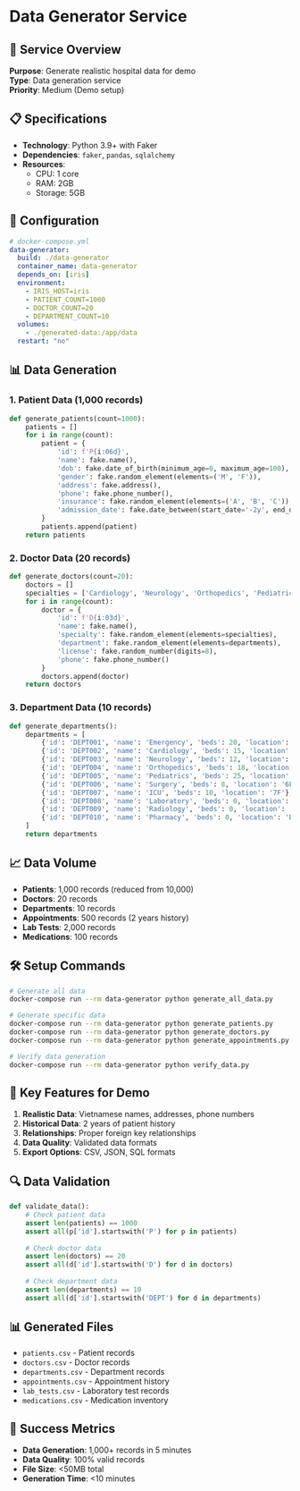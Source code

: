 # Data Generator Service

## 🎯 Service Overview
**Purpose**: Generate realistic hospital data for demo  
**Type**: Data generation service  
**Priority**: Medium (Demo setup)

## 📋 Specifications
- **Technology**: Python 3.9+ with Faker
- **Dependencies**: `faker`, `pandas`, `sqlalchemy`
- **Resources**: 
  - CPU: 1 core
  - RAM: 2GB
  - Storage: 5GB

## 🔧 Configuration
```yaml
# docker-compose.yml
data-generator:
  build: ./data-generator
  container_name: data-generator
  depends_on: [iris]
  environment:
    - IRIS_HOST=iris
    - PATIENT_COUNT=1000
    - DOCTOR_COUNT=20
    - DEPARTMENT_COUNT=10
  volumes:
    - ./generated-data:/app/data
  restart: "no"
```

## 📊 Data Generation

### 1. Patient Data (1,000 records)
```python
def generate_patients(count=1000):
    patients = []
    for i in range(count):
        patient = {
            'id': f'P{i:06d}',
            'name': fake.name(),
            'dob': fake.date_of_birth(minimum_age=0, maximum_age=100),
            'gender': fake.random_element(elements=('M', 'F')),
            'address': fake.address(),
            'phone': fake.phone_number(),
            'insurance': fake.random_element(elements=('A', 'B', 'C')),
            'admission_date': fake.date_between(start_date='-2y', end_date='today')
        }
        patients.append(patient)
    return patients
```

### 2. Doctor Data (20 records)
```python
def generate_doctors(count=20):
    doctors = []
    specialties = ['Cardiology', 'Neurology', 'Orthopedics', 'Pediatrics', 'Surgery']
    for i in range(count):
        doctor = {
            'id': f'D{i:03d}',
            'name': fake.name(),
            'specialty': fake.random_element(elements=specialties),
            'department': fake.random_element(elements=departments),
            'license': fake.random_number(digits=8),
            'phone': fake.phone_number()
        }
        doctors.append(doctor)
    return doctors
```

### 3. Department Data (10 records)
```python
def generate_departments():
    departments = [
        {'id': 'DEPT001', 'name': 'Emergency', 'beds': 20, 'location': '1F'},
        {'id': 'DEPT002', 'name': 'Cardiology', 'beds': 15, 'location': '2F'},
        {'id': 'DEPT003', 'name': 'Neurology', 'beds': 12, 'location': '3F'},
        {'id': 'DEPT004', 'name': 'Orthopedics', 'beds': 18, 'location': '4F'},
        {'id': 'DEPT005', 'name': 'Pediatrics', 'beds': 25, 'location': '5F'},
        {'id': 'DEPT006', 'name': 'Surgery', 'beds': 8, 'location': '6F'},
        {'id': 'DEPT007', 'name': 'ICU', 'beds': 10, 'location': '7F'},
        {'id': 'DEPT008', 'name': 'Laboratory', 'beds': 0, 'location': 'B1'},
        {'id': 'DEPT009', 'name': 'Radiology', 'beds': 0, 'location': 'B2'},
        {'id': 'DEPT010', 'name': 'Pharmacy', 'beds': 0, 'location': 'B3'}
    ]
    return departments
```

## 📈 Data Volume
- **Patients**: 1,000 records (reduced from 10,000)
- **Doctors**: 20 records
- **Departments**: 10 records
- **Appointments**: 500 records (2 years history)
- **Lab Tests**: 2,000 records
- **Medications**: 100 records

## 🛠️ Setup Commands
```bash
# Generate all data
docker-compose run --rm data-generator python generate_all_data.py

# Generate specific data
docker-compose run --rm data-generator python generate_patients.py
docker-compose run --rm data-generator python generate_doctors.py
docker-compose run --rm data-generator python generate_appointments.py

# Verify data generation
docker-compose run --rm data-generator python verify_data.py
```

## 📝 Key Features for Demo
1. **Realistic Data**: Vietnamese names, addresses, phone numbers
2. **Historical Data**: 2 years of patient history
3. **Relationships**: Proper foreign key relationships
4. **Data Quality**: Validated data formats
5. **Export Options**: CSV, JSON, SQL formats

## 🔍 Data Validation
```python
def validate_data():
    # Check patient data
    assert len(patients) == 1000
    assert all(p['id'].startswith('P') for p in patients)
    
    # Check doctor data
    assert len(doctors) == 20
    assert all(d['id'].startswith('D') for d in doctors)
    
    # Check department data
    assert len(departments) == 10
    assert all(d['id'].startswith('DEPT') for d in departments)
```

## 📊 Generated Files
- `patients.csv` - Patient records
- `doctors.csv` - Doctor records
- `departments.csv` - Department records
- `appointments.csv` - Appointment history
- `lab_tests.csv` - Laboratory test records
- `medications.csv` - Medication inventory

## 🎯 Success Metrics
- **Data Generation**: 1,000+ records in 5 minutes
- **Data Quality**: 100% valid records
- **File Size**: <50MB total
- **Generation Time**: <10 minutes
